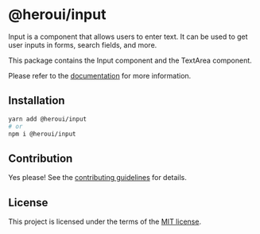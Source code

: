 # @heroui/input

Input is a component that allows users to enter text. It can be used to get user inputs in forms, search fields, and more.

This package contains the Input component and the TextArea component.

Please refer to the [documentation](https://nextui.org/docs/components/input) for more information.

## Installation

```sh
yarn add @heroui/input
# or
npm i @heroui/input
```

## Contribution

Yes please! See the
[contributing guidelines](https://github.com/nextui-org/nextui/blob/master/CONTRIBUTING.md)
for details.

## License

This project is licensed under the terms of the
[MIT license](https://github.com/nextui-org/nextui/blob/master/LICENSE).
